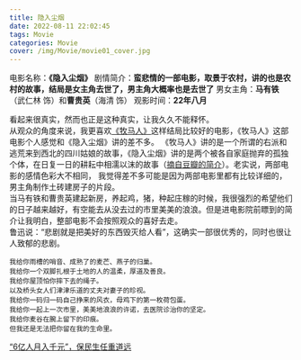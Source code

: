```yaml
---
title: 隐入尘烟
date: 2022-08-11 22:02:45
tags: Movie
categories: Movie
cover: /img/Movie/movie01_cover.jpg
---
```

电影名称：**《隐入尘烟》**
剧情简介：**蛮悲情的一部电影，取景于农村，讲的也是农村的故事，结局是女主角去世了，男主角大概率也是去世了**
男女主角：**马有铁**（武仁林 饰）和**曹贵英**（海清 饰）
观影时间：**22年八月**

看起来很真实，然而也正是这种真实，让我久久不能释怀。  
从观众的角度来说，我更喜欢[《牧马人》](https://movie.douban.com/subject/1308038/)这样结局比较好的电影，《牧马人》这部电影个人感觉和《隐入尘烟》讲的差不多。
《牧马人》讲的是一个所谓的右派和逃荒来到西北的四川姑娘的故事，《隐入尘烟》讲的是两个被各自家庭抛弃的孤独个体，在日复一日的耕耘中相濡以沫的故事（[摘自豆瓣的简介](https://movie.douban.com/subject/35131346/)）。老实说，两部电影的感情色彩大不相同，
我觉得差不多可能是因为两部电影里都有比较详细的，男主角制作土砖建房子的片段。  
当马有铁和曹贵英建起新房，养起鸡，猪，种起庄稼的时候，我很强烈的希望他们的日子越来越好，有空能去从没去过的市里美美的浪浪。但是进电影院前瞟到的简介让我明白，整部电影不会按照观众的喜好去走。  
鲁迅说：“悲剧就是把美好的东西毁灭给人看”，这确实一部很优秀的，同时也很让人致郁的悲剧。
```text
我给你雨槽的哨音、成熟了的麦芒、燕子的归巢。
我给你一个双脚扎根于土地的人的温柔，厚道及善良。
我给你屋顶怕你摔下去的绳子。
以及桥头女人们津津乐道的丈夫对妻子的珍视。
我给你一码归一码自己挣来的风衣，母鸡下的第一枚荷包蛋。
我给你一起上一次市里，美美地浪浪的许诺，去医院诊治你的坚定。
我给你麦谷在腕上留下的印痕。
但我还是无法把你留在我的生命里。
```


[“6亿人月入千元”，保民生任重道远](http://news.cyol.com/app/2020-05/30/content_18637489.htm)
